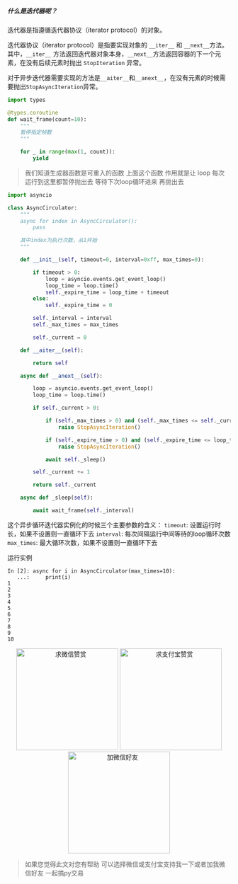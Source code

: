 ##### 什么是迭代器呢？
迭代器是指遵循迭代器协议（iterator protocol）的对象。

迭代器协议（iterator protocol）是指要实现对象的 `__iter__` 和 `__next__`方法。
其中，`__iter__` 方法返回迭代器对象本身，`__next__`方法返回容器的下一个元素，在没有后续元素时抛出 `StopIteration` 异常。

对于异步迭代器需要实现的方法是`__aiter__`和`__anext__`，在没有元素的时候需要抛出`StopAsyncIteration`异常。


```python
import types

@types.coroutine
def wait_frame(count=10):
    """
    暂停指定帧数
    """

    for _ in range(max(1, count)):
        yield

```
> 我们知道生成器函数是可重入的函数 上面这个函数 作用就是让 loop 每次运行到这里都暂停抛出去 等待下次loop循环进来 再抛出去


```python
import asyncio

class AsyncCirculator:
    """
    async for index in AsyncCirculator():
        pass

    其中index为执行次数，从1开始
    """

    def __init__(self, timeout=0, interval=0xff, max_times=0):

        if timeout > 0:
            loop = asyncio.events.get_event_loop()
            loop_time = loop.time()
            self._expire_time = loop_time + timeout
        else:
            self._expire_time = 0

        self._interval = interval
        self._max_times = max_times

        self._current = 0

    def __aiter__(self):

        return self

    async def __anext__(self):

        loop = asyncio.events.get_event_loop()
        loop_time = loop.time()

        if self._current > 0:

            if (self._max_times > 0) and (self._max_times <= self._current):
                raise StopAsyncIteration()

            if (self._expire_time > 0) and (self._expire_time <= loop_time):
                raise StopAsyncIteration()

            await self._sleep()

        self._current += 1

        return self._current

    async def _sleep(self):

        await wait_frame(self._interval)

```

这个异步循环迭代器实例化的时候三个主要参数的含义：
`timeout`: 设置运行时长，如果不设置则一直循环下去
`interval`: 每次间隔运行中间等待的loop循环次数
`max_times`: 最大循环次数，如果不设置则一直循环下去

运行实例
```jupyterpython
In [2]: async for i in AsyncCirculator(max_times=10):
   ...:     print(i)
1
2
3
4
5
6
7
8
9
10
```

<div  style="text-align: center;">    
<img src="https://s1.ax1x.com/2020/06/25/NwjAbj.jpg" alt="求微信赞赏" border="0"  width="230" height="230" />
<img src="https://s1.ax1x.com/2020/06/25/NwjvyF.jpg" alt="求支付宝赞赏" border="0"  width="230" height="230"/>
<img src="https://s1.ax1x.com/2020/06/25/Nwv8l8.jpg" alt="加微信好友" border="0" width="230" height="230"/>
</div>

> 如果您觉得此文对您有帮助 可以选择微信或支付宝支持我一下或者加我微信好友 一起搞py交易
